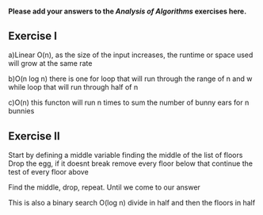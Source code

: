 #### Please add your answers to the ***Analysis of  Algorithms*** exercises here.

## Exercise I

a)Linear O(n), as the size of the input increases, the runtime or space used will grow at the same rate


b)O(n log n) there is one for loop that will run through the range of n and w while loop that will run through half of n


c)O(n) this functon will run n times to sum the number of bunny ears for n bunnies

## Exercise II

Start by defining a middle variable
        finding the middle of the list of floors
        Drop the egg, if it doesnt break
        remove every floor below that
        continue the test of every floor above

Find the middle, drop, repeat. Until we come to our answer

This is also a binary search O(log n)
    divide in half and then the floors in half
